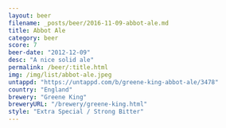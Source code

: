 ```yaml
---
layout: beer
filename: _posts/beer/2016-11-09-abbot-ale.md
title: Abbot Ale
category: beer
score: 7
beer-date: "2012-12-09"
desc: "A nice solid ale"
permalink: /beer/:title.html
img: /img/list/abbot-ale.jpeg
untappd: "https://untappd.com/b/greene-king-abbot-ale/3478"
country: "England"
brewery: "Greene King"
breweryURL: "/brewery/greene-king.html"
style: "Extra Special / Strong Bitter"
---
```

